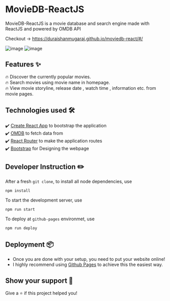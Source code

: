 # MovieDB-ReactJS

MovieDB-ReactJS is a movie database and search engine made with ReactJS and powered by OMDB API

Checkout -> https://duraishanmugaraj.github.io/moviedb-react/#/

![image](https://user-images.githubusercontent.com/68941801/134211463-b3e73b09-3beb-4c66-9736-cb149cadc96c.png)
![image](https://user-images.githubusercontent.com/68941801/134210660-09d62a8f-c60a-462b-b888-6d8a5e5dca1c.png)



## Features ✨

🔥 Discover the currently popular movies. <br>
🔥 Search movies using movie name in homepage. <br>
🔥 View movie storyline, release date , watch time , information etc. from movie pages. <br>
 
## Technologies used 🛠️

✔️ [Create React App](https://create-react-app.dev/) to bootstrap the application <br>
✔️ [OMDB](http://www.omdbapi.com/) to fetch data from <br>
✔️ [React Router](https://reactrouter.com/web/guides/quick-start) to make the application routes <br>
✔️ [Bootstrap](https://react-icons.netlify.com/#/) for Designing the webpage <br>

## Developer Instruction ✏️

After a fresh `git clone`, to install all node dependencies, use

```shell
npm install
```

To start the development server, use

```shell
npm run start
```

To deploy at `github-pages` environmet, use

```shell
npm run deploy
```

## Deployment 📦

- Once you are done with your setup, you need to put your website online!
- I highly recommend using [Github Pages](https://create-react-app.dev/docs/deployment/#github-pages) to achieve this the easiest way.

## Show your support 🙌
Give a ⭐️ if this project helped you! 
